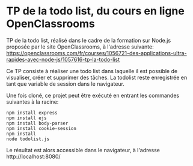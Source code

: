 # TP de la todo list, du cours en ligne OpenClassrooms

TP de la todo list, réalisé dans le cadre de la formation sur Node.js proposée par le
site OpenClassrooms, à l'adresse suivante: https://openclassrooms.com/fr/courses/1056721-des-applications-ultra-rapides-avec-node-js/1057616-tp-la-todo-list

Ce TP consiste à réaliser une todo list dans laquelle il est possible de visualiser,
créer et supprimer des tâches. La todolist reste enregistrée en tant que variable de session
dans le navigateur.

Une fois cloné, ce projet peut être exécuté en entrant les commandes suivantes à la racine:
```
npm install express
npm install ejs
npm install body-parser
npm install cookie-session
npm install
node todolist.js
```

Le résultat est alors accessible dans le navigateur, à l'adresse http://localhost:8080/
